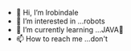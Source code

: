 - 👋 Hi, I’m lrobindale
- 👀 I’m interested in ...robots
- 🌱 I’m currently learning ...JAVA🍵
- 📫 How to reach me ...don't

<!---
lrobindale/lrobindale is a ✨ special ✨ repository because its `README.md` (this file) appears on your GitHub profile.
You can click the Preview link to take a look at your changes.
--->
